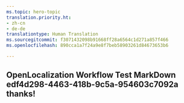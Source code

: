 ```yaml
---
ms.topic: hero-topic
translation.priority.ht:
- zh-cn
- de-de
translationtype: Human Translation
ms.sourcegitcommit: f3071432098b91668ff28a6564c1d271a857f466
ms.openlocfilehash: 890cca1a7f24a9e8f7beb58903261d84673653b6

---
```

## OpenLocalization Workflow Test MarkDown edf4d298-4463-418b-9c5a-954603c7092a thanks!



<!--HONumber=Sep16_HO1-->


